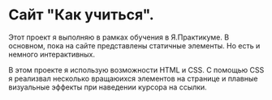 # Сайт "Как учиться".

Этот проект я выполняю в рамках обучения в Я.Практикуме.
В основном, пока на сайте представлены статичные элементы. Но  есть и немного интерактивных.

В этом проекте я использую возможности HTML и CSS. С помощью CSS я реализвал несколько вращаюихся элементов на странице и плавные визуальные эффекты при наведении курсора на ссылки.

